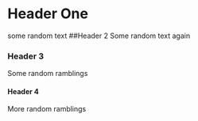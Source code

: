 # Header One
some random text
##Header 2 
Some random text again 
### Header 3
Some random ramblings
#### Header 4
More random ramblings
